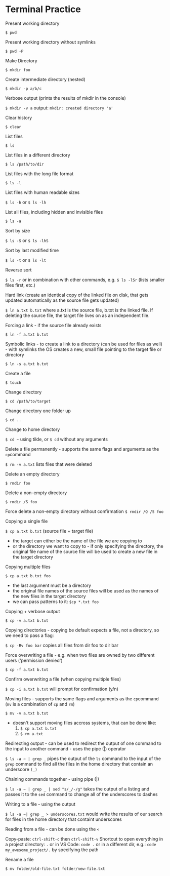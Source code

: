 # Terminal Practice

Present working directory

```$ pwd```

Present working directory without symlinks

```$ pwd -P```

Make Directory

```$ mkdir foo```

Create intermediate directory (nested)

```$ mkdir -p a/b/c```

Verbose output (prints the results of mkdir in the console)

```$ mkdir -v a``` output: ```mkdir: created directory 'a'```

Clear history

```$ clear```

List files

```$ ls```

List files in a different directory

```$ ls /path/to/dir```

List files with the long file format

```$ ls -l```

List files with human readable sizes

```$ ls -h``` or ```$ ls -lh```

List all files, including hidden and invisible files

```$ ls -a```

Sort by size

```$ ls -S``` or ```$ ls -lhS```

Sort by last modified time 

```$ ls -t``` or ```$ ls -lt```

Reverse sort

```$ ls -r``` or in combination with other commands, e.g. ```$ ls -lSr``` (lists smaller files first, etc.)

Hard link (create an identical copy of the linked file on disk, that gets updated automatically as the source file gets updated)

```$ ln a.txt b.txt``` where a.txt is the source file, b.txt is the linked file. If deleting the source file, the target file lives on as an independent file. 

Forcing a link - if the source file already exists

```$ ln -f a.txt b.txt```

Symbolic links - to create a link to a directory (can be used for files as well) - with symlinks the OS creates a new, small file pointing to the target file or directory

```$ ln -s a.txt b.txt```

Create a file

```$ touch```

Change directory

```$ cd /path/to/target```

Change directory one folder up

```$ cd ..```

Change to home directory 

```$ cd ~``` using tilde, or ```$ cd``` without any arguments

Delete a file permanently - supports the same flags and arguments as the ```cp```command

```$ rm -v a.txt``` lists files that were deleted

Delete an empty directory

```$ rmdir foo```

Delete a non-empty directory

```$ rmdir /S foo```

Force delete a non-empty directory without confirmation
```$ rmdir /Q /S foo```

Copying a single file

```$ cp a.txt b.txt``` (source file + target file)
  * the target can either be the name of the file we are copying to
  * or the directory we want to copy to - if only specifying the directory, the original file name of the source file will be used to create a new file in the target directory
  
Copying multiple files

```$ cp a.txt b.txt foo```
  * the last argument must be a directory
  * the original file names of the source files will be used as the names of the new files in the target directory
  * we can pass patterns to it: ```$cp *.txt foo```

Copying + verbose output

```$ cp -v a.txt b.txt```

Copying directories - copying be default expects a file, not a directory, so we need to pass a flag:

```$ cp -Rv foo bar``` copies all files from dir foo to dir bar

Force overwriting a file - e.g. when two files are owned by two different users ('permission denied')

```$ cp -f a.txt b.txt```

Confirm owerwriting a file (when copying multiple files)

```$ cp -i a.txt b.txt``` will prompt for confirmation (y/n)

Moving files - supports the same flags and arguments as the ```cp```command (```mv``` is a combination of ```cp``` and ```rm```)

```$ mv -v a.txt b.txt```
 * doesn't support moving files accross systems, that can be done like:
   1. ```$ cp a.txt b.txt```
   1. ```$ rm a.txt```

Redirecting output - can be used to redirect the output of one command to the input to another command - uses the pipe (|) operator

```$ ls -a ~ | grep _``` pipes the output of the ```ls``` command to the input of the ```grep``` command to find all the files in the home directory that contain an underscore ```(_)```

Chaining commands together - using pipe (|)

```$ ls -a ~ | grep _ | sed "s/_/-/g"``` takes the output of a listing and passes it to the ```sed``` command to change all of the underscores to dashes

Writing to a file - using the output

```$ ls -a ~| grep _ > underscores.txt``` would write the results of our search for files in the home directory that containt underscores

Reading from a file - can be done using the ```<```


Copy-paste: ```ctrl-shift-c``` then ```ctrl-shift-v```
Shortcut to open everything in a project directory: ```.``` or in VS Code: ```code .``` or in a different dir, e.g.: ```code my_awesome_project/.``` by specifying the path

Rename a file

```$ mv folder/old-file.txt folder/new-file.txt```
